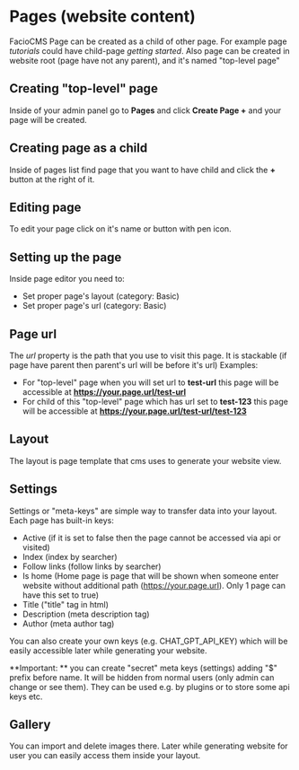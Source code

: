# Pages (website content)

FacioCMS Page can be created as a child of other page.
For example page *tutorials* could have child-page *getting started*.
Also page can be created in website root (page have not any parent), and it's named "top-level page"

## Creating "top-level" page
Inside of your admin panel go to **Pages** and click **Create Page +** and your page will be created.

## Creating page as a child
Inside of pages list find page that you want to have child and click the **+** button at the right of it.

## Editing page
To edit your page click on it's name or button with pen icon.

## Setting up the page
Inside page editor you need to:
+ Set proper page's layout (category: Basic)
+ Set proper page's url (category: Basic)

## Page url
The *url* property is the path that you use to visit this page. It is stackable (if page have parent then parent's url will be before it's url)
Examples:
+ For "top-level" page when you will set url to **test-url** this page will be accessible at **https://your.page.url/test-url**
+ For child of this "top-level" page which has url set to **test-123** this page will be accessible at **https://your.page.url/test-url/test-123**

## Layout
The layout is page template that cms uses to generate your website view.

## Settings
Settings or "meta-keys" are simple way to transfer data into your layout.
Each page has built-in keys:
+ Active (if it is set to false then the page cannot be accessed via api or visited)
+ Index (index by searcher)
+ Follow links (follow links by searcher)
+ Is home (Home page is page that will be shown when someone enter website without additional path (https://your.page.url). Only 1 page can have this set to true)
+ Title ("title" tag in html)
+ Description (meta description tag)
+ Author (meta author tag)

You can also create your own keys (e.g. CHAT_GPT_API_KEY) which will be easily accessible later while generating your website.

**Important: ** you can create "secret" meta keys (settings) adding "$" prefix before name. It will be hidden from normal users (only admin can change or see them). They can be used e.g. by plugins or to store some api keys etc.

## Gallery
You can import and delete images there. Later while generating website for user you can easily access them inside your layout.